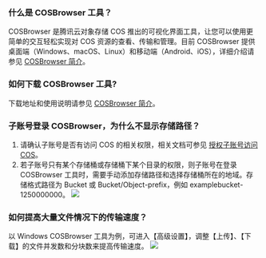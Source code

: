 ### 什么是 COSBrowser 工具？

COSBrowser 是腾讯云对象存储 COS 推出的可视化界面工具，让您可以使用更简单的交互轻松实现对 COS 资源的查看、传输和管理。目前 COSBrowser 提供桌面端（Windows、macOS、Linux）和移动端（Android、iOS），详细介绍请参见 [COSBrowser 简介](https://cloud.tencent.com/document/product/436/11366)。


### 如何下载 COSBrowser 工具?

下载地址和使用说明请参见 [COSBrowser 简介](https://cloud.tencent.com/document/product/436/11366)。


### 子账号登录 COSBrowser，为什么不显示存储路径？

1. 请确认子账号是否有访问 COS 的相关权限，相关文档可参见 [授权子账号访问 COS](https://cloud.tencent.com/document/product/436/11714)。
2. 若子账号只有某个存储桶或存储桶下某个目录的权限，则子账号在登录 COSBrowser 工具时，需要手动添加存储路径和选择存储桶所在的地域。存储格式路径为 Bucket 或 Bucket/Object-prefix，例如 examplebucket-1250000000。
![](https://main.qcloudimg.com/raw/22a255293a563599d7fb8edecd9ef346.jpg)


### 如何提高大量文件情况下的传输速度？

以 Windows COSBrowser 工具为例，可进入【高级设置】，调整【上传】、【下载】的文件并发数和分块数来提高传输速度。
![](https://main.qcloudimg.com/raw/ad8be3a2089d5af1734b4784d546cfdb.jpg)
